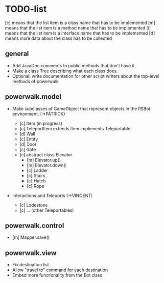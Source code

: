 TODO-list
=========

[c] means that the list item is a class name that has to be implemented
[m] means that the list item is a method name that has to be implemented
[i] means that the list item is a interface name that has to be implemented
[d] means more data about the class has to be collected

general
-------
- Add JavaDoc comments to public methods that don't have it.
- Make a class Tree describing what each class does.
- Optional: write documentation for other script writers about the top-level methods of powerwalk

powerwalk.model
-----------------
- Make subclasses of GameObject that represent objects in the RSBot environment. (->PATRICK)
    - [c] Item (in progress)
    - [c] TeleportItem extends Item implements Teleportable
    - [d] Wall 
    - [c] Entity
    - [d] Door
    - [c] Gate
    - [c] abstract class Elevator 
        - [m] Elevator.up()
        - [m] Elevator.down()
        - [c] Ladder
        - [c] Stairs
        - [c] Hatch
        - [c] Rope

- Interactions and Teleports (->VINCENT)
    - [c] Lodestone
    - [c] ... (other Teleportables)

powerwalk.control
-----------------
- [m] Mapper.save()

powerwalk.view
--------------
- Fix destination list
- Allow "travel to" command for each destination
- Embed more functionality from the Bot class
